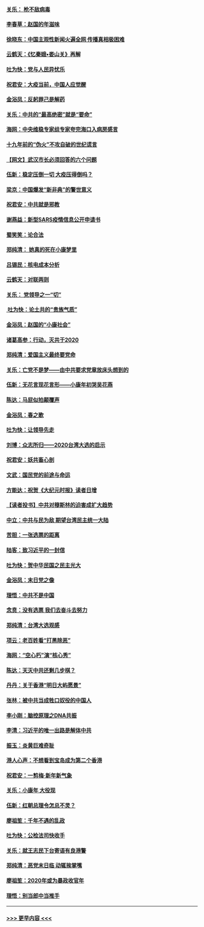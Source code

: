 #### [关乐： 枪不敌病毒](../pages/nsc993/n11826746.md?t=01281655) 
#### [李春草：赵国的年滋味](../pages/nsc993/n11826321.md?t=01281655) 
#### [徐晓东：中国主观性新闻火遍全网 传播真相极困难](../pages/nsc993/n11826508.md?t=01281655) 
#### [云鹤天：《忆秦娥▪娄山关》再解](../pages/nsc993/n11824682.md?t=01281655) 
#### [吐为快：党与人民异忧乐](../pages/nsc993/n11824660.md?t=01281655) 
#### [祝君安：大疫当前，中国人应觉醒](../pages/nsc993/n11821946.md?t=01281655) 
#### [金浴凤：反躬罪己是解药](../pages/nsc993/n11820280.md?t=01281655) 
#### [关乐：中共的“最高绝密”就是“要命”](../pages/nsc993/n11816946.md?t=01281655) 
#### [海网：中央维稳专家组专家夸完海口入病房感言](../pages/nsc993/n11815138.md?t=01281655) 
#### [十九年前的“伪火”不攻自破的世纪谎言](../pages/nsc993/n11813238.md?t=01281655) 
#### [【网文】武汉市长必须回答的六个问题](../pages/nsc993/n11813848.md?t=01281655) 
#### [伍新：稳定压倒一切 大疫压得倒吗？](../pages/nsc993/n11812634.md?t=01281655) 
#### [梁京：中国爆发“新非典”的警世意义](../pages/nsc993/n11812554.md?t=01281655) 
#### [祝君安：中共就是邪教](../pages/nsc993/n11812431.md?t=01281655) 
#### [谢燕益：新型SARS疫情信息公开申请书](../pages/nsc993/n11808840.md?t=01281655) 
#### [蜀笑笑：论合法](../pages/nsc993/n11808064.md?t=01281655) 
#### [郑纯清： 她真的死在小康梦里](../pages/nsc993/n11806623.md?t=01281655) 
#### [吕锡民：核电成本分析](../pages/nsc993/n11806284.md?t=01281655) 
#### [云鹤天：对联两则](../pages/nsc993/n11805957.md?t=01281655) 
#### [关乐： 党领导之一“切”](../pages/nsc993/n11804505.md?t=01281655) 
#### [ 吐为快：论土共的“贵族气质”](../pages/nsc993/n11804490.md?t=01281655) 
#### [金浴凤：赵国的“小康社会”](../pages/nsc993/n11804452.md?t=01281655) 
#### [诸葛高参：行动，灭共于2020](../pages/nsc993/n11804120.md?t=01281655) 
#### [郑纯清：爱国主义最终要党命](../pages/nsc993/n11802197.md?t=01281655) 
#### [关乐：亡党不是梦——由中共要求党章放床头想到的](../pages/nsc993/n11802156.md?t=01281655) 
#### [伍新：无花言现花言形——小康年初哭吴花燕](../pages/nsc993/n11800044.md?t=01281655) 
#### [陈达：马屁似拍颠覆声](../pages/nsc993/n11800010.md?t=01281655) 
#### [金浴凤：春之歌](../pages/nsc993/n11797687.md?t=01281655) 
#### [吐为快：让领导先走](../pages/nsc993/n11797512.md?t=01281655) 
#### [刘博：众志所归——2020台湾大选的启示](../pages/nsc993/n11796878.md?t=01281655) 
#### [祝君安：妖共畜心剖](../pages/nsc993/n11794273.md?t=01281655) 
#### [文武：国民党的前途与命运](../pages/nsc993/n11794198.md?t=01281655) 
#### [方能达：祝贺《大纪元时报》读者日增](../pages/nsc993/n11793807.md?t=01281655) 
#### [【读者投书】中共对穆斯林的迫害成扩大趋势](../pages/nsc993/n11791371.md?t=01281655) 
#### [中立：中共与民为敌 期望台湾民主统一大陆](../pages/nsc993/n11790392.md?t=01281655) 
#### [苦胆：一张选票的距离](../pages/nsc993/n11788914.md?t=01281655) 
#### [陆客：致习近平的一封信](../pages/nsc993/n11788867.md?t=01281655) 
#### [吐为快：贺中华民国之民主光大](../pages/nsc993/n11788618.md?t=01281655) 
#### [金浴凤：末日党之像](../pages/nsc993/n11787475.md?t=01281655) 
#### [理悟：中共不是中国](../pages/nsc993/n11787463.md?t=01281655) 
#### [念贲：没有选票  我们去奋斗去努力](../pages/nsc993/n11787398.md?t=01281655) 
#### [郑纯清：台湾大选观感](../pages/nsc993/n11786210.md?t=01281655) 
#### [项云：老百姓看“打黑除恶”](../pages/nsc993/n11785398.md?t=01281655) 
#### [海网：“空心朽”演“核心秀”](../pages/nsc993/n11783874.md?t=01281655) 
#### [陈达：天灭中共还剩几步棋？](../pages/nsc993/n11783719.md?t=01281655) 
#### [丹丹：关于香港“明日大屿愿景”](../pages/nsc993/n11783273.md?t=01281655) 
#### [张林：被中共当成牲口奴役的中国人](../pages/nsc993/n11782397.md?t=01281655) 
#### [李小刚：脑控原理之DNA共振](../pages/nsc993/n11780962.md?t=01281655) 
#### [李清：习近平的唯一出路是解体中共](../pages/nsc993/n11780866.md?t=01281655) 
#### [振玉：炎黄巨难奇耻](../pages/nsc993/n11779632.md?t=01281655) 
#### [港人心声：不想看到宝岛成为第二个香港](../pages/nsc993/n11778817.md?t=01281655) 
#### [祝君安：一剪梅‧新年新气象](../pages/nsc993/n11776340.md?t=01281655) 
#### [关乐：小康年 大役现](../pages/nsc993/n11774213.md?t=01281655) 
#### [伍新：红朝总理令怎总不灵？](../pages/nsc993/n11770813.md?t=01281655) 
#### [廖祖笙：千年不遇的乱政](../pages/nsc993/n11770373.md?t=01281655) 
#### [吐为快：公检法司快收手](../pages/nsc993/n11770359.md?t=01281655) 
#### [关乐：就王志民下台寄语有良港警](../pages/nsc993/n11769903.md?t=01281655) 
#### [郑纯清：恶党末日临 动辄挨掌嘴](../pages/nsc993/n11769356.md?t=01281655) 
#### [廖祖笙：2020年或为暴政收官年](../pages/nsc993/n11768216.md?t=01281655) 
#### [理悟：别当郎中当推手](../pages/nsc993/n11768243.md?t=01281655) 

----
#### [ >>> 更早内容 <<< ](../indexes/nsc993-earlier.md)
